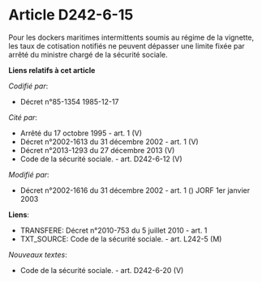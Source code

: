 # Article D242-6-15

Pour les dockers maritimes intermittents soumis au régime de la vignette, les taux de cotisation notifiés ne peuvent dépasser
une limite fixée par arrêté du ministre chargé de la sécurité sociale.

**Liens relatifs à cet article**

_Codifié par_:

  - Décret n°85-1354 1985-12-17

_Cité par_:

  - Arrêté du 17 octobre 1995 - art. 1 (V)
  - Décret n°2002-1613 du 31 décembre 2002 - art. 1 (V)
  - Décret n°2013-1293 du 27 décembre 2013 (V)
  - Code de la sécurité sociale. - art. D242-6-12 (V)

_Modifié par_:

  - Décret n°2002-1616 du 31 décembre 2002 - art. 1 () JORF 1er janvier 2003

**Liens**:

  - TRANSFERE: Décret n°2010-753 du 5 juillet 2010 - art. 1
  - TXT_SOURCE: Code de la sécurité sociale. - art. L242-5 (M)

_Nouveaux textes_:

  - Code de la sécurité sociale. - art. D242-6-20 (V)
